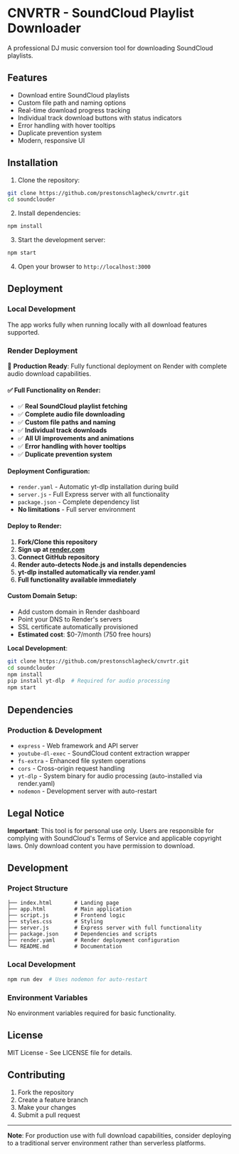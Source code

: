 # CNVRTR - SoundCloud Playlist Downloader

A professional DJ music conversion tool for downloading SoundCloud playlists.

## Features

- Download entire SoundCloud playlists
- Custom file path and naming options
- Real-time download progress tracking
- Individual track download buttons with status indicators
- Error handling with hover tooltips
- Duplicate prevention system
- Modern, responsive UI

## Installation

1. Clone the repository:
```bash
git clone https://github.com/prestonschlagheck/cnvrtr.git
cd soundclouder
```

2. Install dependencies:
```bash
npm install
```

3. Start the development server:
```bash
npm start
```

4. Open your browser to `http://localhost:3000`

## Deployment

### Local Development
The app works fully when running locally with all download features supported.

### Render Deployment

🚀 **Production Ready**: Fully functional deployment on Render with complete audio download capabilities.

#### ✅ **Full Functionality on Render:**
- ✅ **Real SoundCloud playlist fetching**
- ✅ **Complete audio file downloading**
- ✅ **Custom file paths and naming**
- ✅ **Individual track downloads**
- ✅ **All UI improvements and animations**
- ✅ **Error handling with hover tooltips**
- ✅ **Duplicate prevention system**

#### **Deployment Configuration:**
- `render.yaml` - Automatic yt-dlp installation during build
- `server.js` - Full Express server with all functionality
- `package.json` - Complete dependency list
- **No limitations** - Full server environment

#### **Deploy to Render:**
1. **Fork/Clone this repository**
2. **Sign up at [render.com](https://render.com)**
3. **Connect GitHub repository**
4. **Render auto-detects Node.js and installs dependencies**
5. **yt-dlp installed automatically via render.yaml**
6. **Full functionality available immediately**

#### **Custom Domain Setup:**
- Add custom domain in Render dashboard
- Point your DNS to Render's servers
- SSL certificate automatically provisioned
- **Estimated cost**: $0-7/month (750 free hours)

**Local Development**:
```bash
git clone https://github.com/prestonschlagheck/cnvrtr.git
cd soundclouder
npm install
pip install yt-dlp  # Required for audio processing
npm start
```

## Dependencies

### Production & Development
- `express` - Web framework and API server
- `youtube-dl-exec` - SoundCloud content extraction wrapper
- `fs-extra` - Enhanced file system operations
- `cors` - Cross-origin request handling
- `yt-dlp` - System binary for audio processing (auto-installed via render.yaml)
- `nodemon` - Development server with auto-restart

## Legal Notice

**Important**: This tool is for personal use only. Users are responsible for complying with SoundCloud's Terms of Service and applicable copyright laws. Only download content you have permission to download.

## Development

### Project Structure
```
├── index.html       # Landing page
├── app.html         # Main application  
├── script.js        # Frontend logic
├── styles.css       # Styling
├── server.js        # Express server with full functionality
├── package.json     # Dependencies and scripts
├── render.yaml      # Render deployment configuration
└── README.md        # Documentation
```

### Local Development
```bash
npm run dev  # Uses nodemon for auto-restart
```

### Environment Variables
No environment variables required for basic functionality.

## License

MIT License - See LICENSE file for details.

## Contributing

1. Fork the repository
2. Create a feature branch
3. Make your changes
4. Submit a pull request

---

**Note**: For production use with full download capabilities, consider deploying to a traditional server environment rather than serverless platforms. 